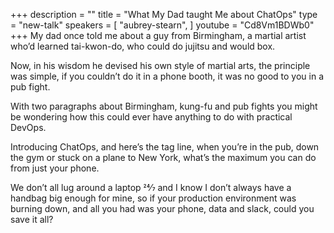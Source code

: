 +++
description = ""
title = "What My Dad taught Me about ChatOps"
type = "new-talk"
speakers = [
        "aubrey-stearn",
]
youtube = "Cd8Vm1BDWb0"
+++
My dad once told me about a guy from Birmingham, a martial artist who’d learned tai-kwon-do, who could do jujitsu and would box.

Now, in his wisdom he devised his own style of martial arts, the principle was simple, if you couldn’t do it in a phone booth, it was no good to you in a pub fight.

With two paragraphs about Birmingham, kung-fu and pub fights you might be wondering how this could ever have anything to do with practical DevOps.

Introducing ChatOps, and here’s the tag line, when you’re in the pub, down the gym or stuck on a plane to New York, what’s the maximum you can do from just your phone.

We don’t all lug around a laptop 24⁄7 and I know I don’t always have a handbag big enough for mine, so if your production environment was burning down, and all you had was your phone, data and slack, could you save it all?